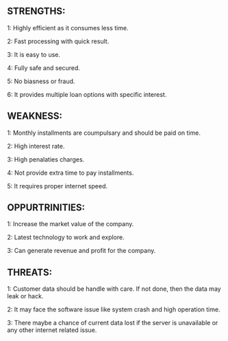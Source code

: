 ## STRENGTHS:
1:	Highly efficient as it consumes less time.

2:	Fast processing with quick result.

3:	It is easy to use.

4:	Fully safe and secured.

5:	No biasness or fraud.

6:	It provides multiple loan options with specific interest.


## WEAKNESS:
1:	Monthly installments are coumpulsary and should be paid on time.

2:	High interest rate.

3:	High penalaties charges.

4:	Not provide extra time to pay installments.

5:  It requires proper internet speed.

## OPPURTRINITIES:
1: Increase the market value of the company.

2:	Latest technology to work and explore.

3:	Can generate revenue and profit for the company.

## THREATS:
1: Customer data should be handle with care. If not done, then the data may leak or hack.

2: It may face the software issue like system crash and high operation time.

3: There maybe a chance of  current data lost if the server is unavailable or any other internet related issue.

